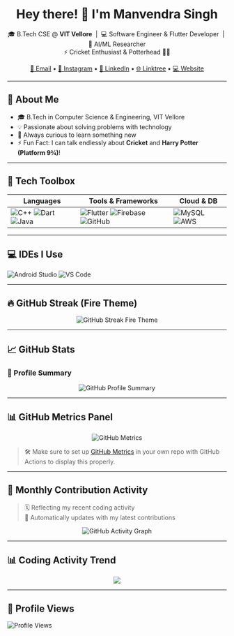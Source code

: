 <h1 align="center">Hey there! 👋 I'm Manvendra Singh</h1>

<p align="center">
  🎓 B.Tech CSE @ <strong>VIT Vellore</strong> &nbsp;|&nbsp; 💻 Software Engineer & Flutter Developer &nbsp;|&nbsp; 🧠 AI/ML Researcher<br>
  ⚡ Cricket Enthusiast & Potterhead 🧙‍♂️
</p>

<p align="center">
  <a href="mailto:m.s.jaunpur@gmail.com">📧 Email</a> •
  <a href="https://instagram.com/manvendrasingh09">📸 Instagram</a> •
  <a href="https://linkedin.com/in/manvendrasingh09">💼 LinkedIn</a> •
  <a href="https://linktr.ee/manvendrasingh09">🌐 Linktree</a> •
  <a href="https://manvendrasingh.dev">💻 Website</a>
</p>

---

## 🚀 About Me

- 🎓 B.Tech in Computer Science & Engineering, VIT Vellore  
- 💡 Passionate about solving problems with technology  
- 🧠 Always curious to learn something new  
- ⚡ Fun Fact: I can talk endlessly about **Cricket** and **Harry Potter (Platform 9¾)**!

---

## 🧰 Tech Toolbox

| Languages | Tools & Frameworks | Cloud & DB |
|----------|-------------------|------------|
| ![C++](https://img.shields.io/badge/C++-00599C?style=for-the-badge&logo=c%2B%2B&logoColor=white) ![Dart](https://img.shields.io/badge/Dart-0175C2?style=for-the-badge&logo=dart&logoColor=white) ![Java](https://img.shields.io/badge/Java-007396?style=for-the-badge&logo=java&logoColor=white) | ![Flutter](https://img.shields.io/badge/Flutter-02569B?style=for-the-badge&logo=flutter&logoColor=white) ![Firebase](https://img.shields.io/badge/Firebase-FFCA28?style=for-the-badge&logo=firebase&logoColor=black) ![GitHub](https://img.shields.io/badge/GitHub-181717?style=for-the-badge&logo=github&logoColor=white) | ![MySQL](https://img.shields.io/badge/MySQL-00f?style=for-the-badge&logo=mysql&logoColor=white) ![AWS](https://img.shields.io/badge/AWS-FF9900?style=for-the-badge&logo=amazonaws&logoColor=white) |

---

## 💻 IDEs I Use

![Android Studio](https://img.shields.io/badge/Android_Studio-3DDC84?style=for-the-badge&logo=android-studio&logoColor=white)
![VS Code](https://img.shields.io/badge/VS_Code-0078D4?style=for-the-badge&logo=visual-studio-code&logoColor=white)

---

## 🔥 GitHub Streak (Fire Theme)
<p align="center">
  <img src="https://github-readme-streak-stats.herokuapp.com/?user=manvendrasingh09&theme=firewatch&hide_border=true" alt="GitHub Streak Fire Theme" />
</p>

---

## 📈 GitHub Stats

### 🧠 Profile Summary
<p align="center">
  <img src="https://github-profile-summary-cards.vercel.app/api/cards/profile-details?username=manvendrasingh09&theme=github_dark" alt="GitHub Profile Summary" />
</p>

---

## 📊 GitHub Metrics Panel

<p align="center">
  <img src="https://github.com/manvendrasingh09/github-metrics/blob/main/github-metrics.svg" alt="GitHub Metrics" />
</p>

> 🛠️ Make sure to set up [GitHub Metrics](https://github.com/lowlighter/metrics) in your own repo with GitHub Actions to display this properly.

---

## 📆 Monthly Contribution Activity

> 🗓️ Reflecting my recent coding activity  
> 🔁 Automatically updates with my latest contributions

<p align="center">
  <img src="https://github-readme-activity-graph.vercel.app/graph?username=manvendrasingh09&theme=react-dark&hide_border=true&area=true&custom_title=My%20GitHub%20Activity%20in%20May%202025" alt="GitHub Activity Graph" />
</p>

---

## 📊 Coding Activity Trend

<p align="center">
  <img src="https://github-readme-activity-graph.vercel.app/graph?username=manvendrasingh09&theme=github-compact&custom_title=Coding%20Activity%20Trends" />
</p>

---

## 🧮 Profile Views

<img src="https://komarev.com/ghpvc/?username=manvendrasingh09&label=Profile%20Views&color=0e75b6&style=flat" alt="Profile Views" />
